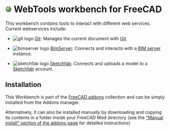 # <img src="./icons/webTools.svg" width="20" height="20" alt="git logo">  WebTools workbench for FreeCAD

This workbench contains tools to interact with different web services. Current webservices include:

- <img src="./icons/git.svg" width="20" height="20" alt="git logo"> [Git](https://www.freecadweb.org/wiki/WebTools_Git): Manages the current document with [Git](https://en.wikipedia.org/wiki/Git).

- <img src="./icons/bimserver.svg" width="20" height="20" alt="bimserver logo">  [BimServer](https://www.freecadweb.org/wiki/WebTools_BimServer): Connects and interacts with a [BIM server](https://bimserver.org) instance.  

- <img src="./icons/sketchfab.svg" width="20" height="20" alt="sketchfab logo"> [Sketchfab](https://www.freecadweb.org/wiki/WebTools_Sketchfab): Connects and uploads a model to a [Sketchfab](https://sketchfab.com) account. 

## Installation

This Workbench is part of the [FreeCAD addons](https://github.com/FreeCAD/FreeCAD-addons) collection and can be simply installed from the Addons manager.

Alternatively, it can also be installed manually by downloading and copying its contents in a folder inside your FreeCAD Mod directory (see the ["Manual install" section of the addons page](https://github.com/FreeCAD/FreeCAD-addons?tab=readme-ov-file#2-manual-install) for detailed instructions)
